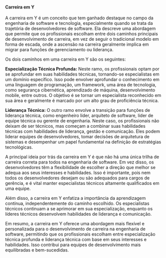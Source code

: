 #### Carreira em Y

A carreira em Y é um conceito que tem ganhado destaque no campo da engenharia de software e tecnologia, especialmente quando se trata da trajetória de desenvolvedores de software. Ela descreve uma abordagem que permite que os profissionais escolham entre dois caminhos principais de desenvolvimento de carreira, em vez de seguir o tradicional modelo em forma de escada, onde a ascensão na carreira geralmente implica em migrar para funções de gerenciamento ou liderança.

Os dois caminhos em uma carreira em Y são os seguintes:

**Especialização Técnica Profunda:** Neste ramo, os profissionais optam por se aprofundar em suas habilidades técnicas, tornando-se especialistas em um domínio específico. Isso pode envolver aprofundar o conhecimento em uma linguagem de programação, um framework, uma área de tecnologia, como segurança cibernética, aprendizado de máquina, desenvolvimento mobile, entre outros. O objetivo é se tornar um especialista reconhecido em sua área e geralmente é marcado por um alto grau de proficiência técnica.

**Liderança Técnica:** O outro ramo envolve a transição para funções de liderança técnica, como engenheiro líder, arquiteto de software, líder de equipe técnica ou gerente de engenharia. Neste caso, os profissionais não deixam de ser técnicos, mas começam a combinar suas habilidades técnicas com habilidades de liderança, gestão e comunicação. Eles podem liderar equipes de desenvolvedores, tomar decisões de arquitetura de sistemas e desempenhar um papel fundamental na definição de estratégias tecnológicas.

A principal ideia por trás da carreira em Y é que não há uma única trilha de carreira correta para todos na engenharia de software. Em vez disso, os desenvolvedores têm a flexibilidade de escolher a direção que melhor se adequa aos seus interesses e habilidades. Isso é importante, pois nem todos os desenvolvedores desejam ou são adequados para cargos de gerência, e é vital manter especialistas técnicos altamente qualificados em uma equipe.

Além disso, a carreira em Y enfatiza a importância da aprendizagem contínua, independentemente do caminho escolhido. Os especialistas técnicos continuam a se aprimorar em sua especialização, enquanto os líderes técnicos desenvolvem habilidades de liderança e comunicação.

Em resumo, a carreira em Y oferece uma abordagem mais flexível e personalizada para o desenvolvimento de carreira na engenharia de software, permitindo que os profissionais escolham entre especialização técnica profunda e liderança técnica com base em seus interesses e habilidades. Isso contribui para equipes de desenvolvimento mais equilibradas e bem-sucedidas.
